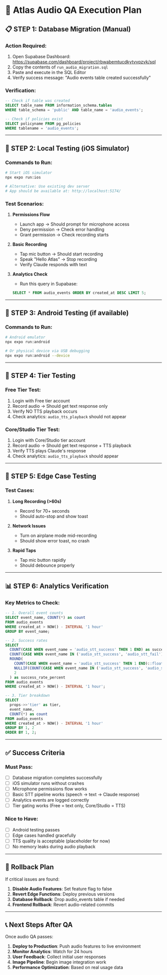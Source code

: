 # 🎤 Atlas Audio QA Execution Plan

## 📋 **STEP 1: Database Migration (Manual)**

### **Action Required:**
1. Open Supabase Dashboard: https://supabase.com/dashboard/project/rbwabemtucdkytvvpzvk/sql
2. Copy the contents of `run_audio_migration.sql`
3. Paste and execute in the SQL Editor
4. Verify success message: "Audio events table created successfully"

### **Verification:**
```sql
-- Check if table was created
SELECT table_name FROM information_schema.tables 
WHERE table_schema = 'public' AND table_name = 'audio_events';

-- Check if policies exist
SELECT policyname FROM pg_policies 
WHERE tablename = 'audio_events';
```

---

## 📱 **STEP 2: Local Testing (iOS Simulator)**

### **Commands to Run:**
```bash
# Start iOS simulator
npx expo run:ios

# Alternative: Use existing dev server
# App should be available at: http://localhost:5174/
```

### **Test Scenarios:**
1. **Permissions Flow**
   - Launch app → Should prompt for microphone access
   - Deny permission → Check error handling
   - Grant permission → Check recording starts

2. **Basic Recording**
   - Tap mic button → Should start recording
   - Speak "Hello Atlas" → Stop recording
   - Verify Claude responds with text

3. **Analytics Check**
   - Run this query in Supabase:
   ```sql
   SELECT * FROM audio_events ORDER BY created_at DESC LIMIT 5;
   ```

---

## 📱 **STEP 3: Android Testing (if available)**

### **Commands to Run:**
```bash
# Android emulator
npx expo run:android

# Or physical device via USB debugging
npx expo run:android --device
```

---

## 🔧 **STEP 4: Tier Testing**

### **Free Tier Test:**
1. Login with Free tier account
2. Record audio → Should get text response only
3. Verify NO TTS playback occurs
4. Check analytics: `audio_tts_playback` should not appear

### **Core/Studio Tier Test:**
1. Login with Core/Studio tier account
2. Record audio → Should get text response + TTS playback
3. Verify TTS plays Claude's response
4. Check analytics: `audio_tts_playback` should appear

---

## 🧪 **STEP 5: Edge Case Testing**

### **Test Cases:**
1. **Long Recording (>60s)**
   - Record for 70+ seconds
   - Should auto-stop and show toast

2. **Network Issues**
   - Turn on airplane mode mid-recording
   - Should show error toast, no crash

3. **Rapid Taps**
   - Tap mic button rapidly
   - Should debounce properly

---

## 📊 **STEP 6: Analytics Verification**

### **Key Metrics to Check:**
```sql
-- 1. Overall event counts
SELECT event_name, COUNT(*) as count
FROM audio_events
WHERE created_at > NOW() - INTERVAL '1 hour'
GROUP BY event_name;

-- 2. Success rates
SELECT 
  COUNT(CASE WHEN event_name = 'audio_stt_success' THEN 1 END) as successes,
  COUNT(CASE WHEN event_name IN ('audio_stt_success', 'audio_stt_fail') THEN 1 END) as total,
  ROUND(
    COUNT(CASE WHEN event_name = 'audio_stt_success' THEN 1 END)::float / 
    NULLIF(COUNT(CASE WHEN event_name IN ('audio_stt_success', 'audio_stt_fail') THEN 1 END), 0) * 100, 
    2
  ) as success_rate_percent
FROM audio_events
WHERE created_at > NOW() - INTERVAL '1 hour';

-- 3. Tier breakdown
SELECT 
  props->>'tier' as tier,
  event_name,
  COUNT(*) as count
FROM audio_events
WHERE created_at > NOW() - INTERVAL '1 hour'
GROUP BY 1, 2
ORDER BY 1, 2;
```

---

## ✅ **Success Criteria**

### **Must Pass:**
- [ ] Database migration completes successfully
- [ ] iOS simulator runs without crashes
- [ ] Microphone permissions flow works
- [ ] Basic STT pipeline works (speech → text → Claude response)
- [ ] Analytics events are logged correctly
- [ ] Tier gating works (Free = text only, Core/Studio = TTS)

### **Nice to Have:**
- [ ] Android testing passes
- [ ] Edge cases handled gracefully
- [ ] TTS quality is acceptable (placeholder for now)
- [ ] No memory leaks during audio playback

---

## 🚨 **Rollback Plan**

If critical issues are found:
1. **Disable Audio Features**: Set feature flag to false
2. **Revert Edge Functions**: Deploy previous versions
3. **Database Rollback**: Drop audio_events table if needed
4. **Frontend Rollback**: Revert audio-related commits

---

## 📞 **Next Steps After QA**

Once audio QA passes:
1. **Deploy to Production**: Push audio features to live environment
2. **Monitor Analytics**: Watch for 24 hours
3. **User Feedback**: Collect initial user responses
4. **Image Pipeline**: Begin image integration work
5. **Performance Optimization**: Based on real usage data
